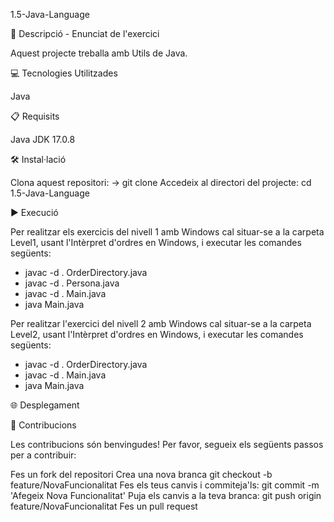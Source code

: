1.5-Java-Language

📄 Descripció - Enunciat de l'exercici

Aquest projecte treballa amb Utils de Java.

💻 Tecnologies Utilitzades

Java

📋 Requisits

Java JDK 17.0.8

🛠️ Instal·lació

Clona aquest repositori: -> git clone Accedeix al directori del projecte: cd 1.5-Java-Language

▶️ Execució

Per realitzar els exercicis del nivell 1 amb Windows cal situar-se a la carpeta Level1, usant l'Intèrpret d'ordres en Windows, i executar les comandes següents:
  - javac -d . OrderDirectory.java
  - javac -d . Persona.java
  - javac -d . Main.java
  - java Main.java
    
Per realitzar l'exercici del nivell 2 amb Windows cal situar-se a la carpeta Level2, usant l'Intèrpret d'ordres en Windows, i executar les comandes següents:
  - javac -d . OrderDirectory.java
  - javac -d . Main.java
  - java Main.java

🌐 Desplegament

🤝 Contribucions

Les contribucions són benvingudes! Per favor, segueix els següents passos per a contribuir:

Fes un fork del repositori Crea una nova branca git checkout -b feature/NovaFuncionalitat Fes els teus canvis i commiteja'ls: git commit -m 'Afegeix Nova Funcionalitat' Puja els canvis a la teva branca: git push origin feature/NovaFuncionalitat Fes un pull request
